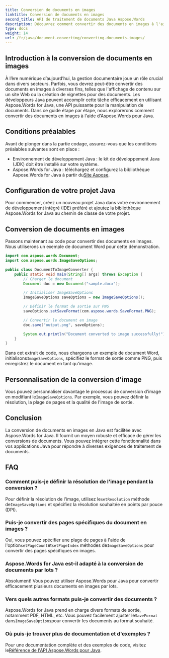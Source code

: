 ```yaml
---
title: Conversion de documents en images
linktitle: Conversion de documents en images
second_title: API de traitement de documents Java Aspose.Words
description: Découvrez comment convertir des documents en images à l'aide d'Aspose.Words pour Java. Un guide étape par étape pour les développeurs Java.
type: docs
weight: 14
url: /fr/java/document-converting/converting-documents-images/
---
```


## Introduction à la conversion de documents en images

À l’ère numérique d’aujourd’hui, la gestion documentaire joue un rôle crucial dans divers secteurs. Parfois, vous devrez peut-être convertir des documents en images à diverses fins, telles que l'affichage de contenu sur un site Web ou la création de vignettes pour des documents. Les développeurs Java peuvent accomplir cette tâche efficacement en utilisant Aspose.Words for Java, une API puissante pour la manipulation de documents. Dans ce guide étape par étape, nous explorerons comment convertir des documents en images à l'aide d'Aspose.Words pour Java.

## Conditions préalables

Avant de plonger dans la partie codage, assurez-vous que les conditions préalables suivantes sont en place :

- Environnement de développement Java : le kit de développement Java (JDK) doit être installé sur votre système.
- Aspose.Words for Java : téléchargez et configurez la bibliothèque Aspose.Words for Java à partir du[Site Aspose](https://releases.aspose.com/words/java/).

## Configuration de votre projet Java

Pour commencer, créez un nouveau projet Java dans votre environnement de développement intégré (IDE) préféré et ajoutez la bibliothèque Aspose.Words for Java au chemin de classe de votre projet.

## Conversion de documents en images

Passons maintenant au code pour convertir des documents en images. Nous utiliserons un exemple de document Word pour cette démonstration.

```java
import com.aspose.words.Document;
import com.aspose.words.ImageSaveOptions;

public class DocumentToImageConverter {
    public static void main(String[] args) throws Exception {
        // Charger le document
        Document doc = new Document("sample.docx");

        // Initialiser ImageSaveOptions
        ImageSaveOptions saveOptions = new ImageSaveOptions();

        // Définir le format de sortie sur PNG
        saveOptions.setSaveFormat(com.aspose.words.SaveFormat.PNG);

        // Convertir le document en image
        doc.save("output.png", saveOptions);

        System.out.println("Document converted to image successfully!");
    }
}
```

 Dans cet extrait de code, nous chargeons un exemple de document Word, initialisons`ImageSaveOptions`, spécifiez le format de sortie comme PNG, puis enregistrez le document en tant qu'image.

## Personnalisation de la conversion d'image

 Vous pouvez personnaliser davantage le processus de conversion d'image en modifiant le`ImageSaveOptions`. Par exemple, vous pouvez définir la résolution, la plage de pages et la qualité de l'image de sortie.

## Conclusion

La conversion de documents en images en Java est facilitée avec Aspose.Words for Java. Il fournit un moyen robuste et efficace de gérer les conversions de documents. Vous pouvez intégrer cette fonctionnalité dans vos applications Java pour répondre à diverses exigences de traitement de documents.

## FAQ

### Comment puis-je définir la résolution de l'image pendant la conversion ?
 Pour définir la résolution de l'image, utilisez le`setResolution` méthode de`ImageSaveOptions` et spécifiez la résolution souhaitée en points par pouce (DPI).

### Puis-je convertir des pages spécifiques du document en images ?
 Oui, vous pouvez spécifier une plage de pages à l'aide de l'option`setPageCount`et`setPageIndex` méthodes de`ImageSaveOptions` pour convertir des pages spécifiques en images.

### Aspose.Words for Java est-il adapté à la conversion de documents par lots ?
Absolument! Vous pouvez utiliser Aspose.Words pour Java pour convertir efficacement plusieurs documents en images par lots.

### Vers quels autres formats puis-je convertir des documents ?
 Aspose.Words for Java prend en charge divers formats de sortie, notamment PDF, HTML, etc. Vous pouvez facilement ajuster le`SaveFormat` dans`ImageSaveOptions`pour convertir les documents au format souhaité.

### Où puis-je trouver plus de documentation et d'exemples ?
 Pour une documentation complète et des exemples de code, visitez le[Référence de l'API Aspose.Words pour Java](https://reference.aspose.com/words/java/).